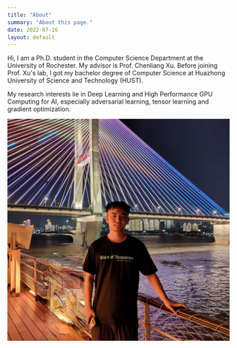 ```yaml
---
title: "About"
summary: "About this page."
date: 2022-07-16
layout: default
---
```


Hi, I am a Ph.D. student in the Computer Science Department at the University of Rochester. My advisor is Prof. Chenliang Xu. Before joining Prof. Xu's lab, I got my bachelor degree of Computer Science at Huazhong University of Science and Technology (HUST). 

My research interests lie in Deep Learning and High Performance GPU Computing for AI, especially adversarial learning, tensor learning and gradient optimization.

![Researcher Portrait](assets/images/ZeliangInWuhan.jpg "Zeliang")